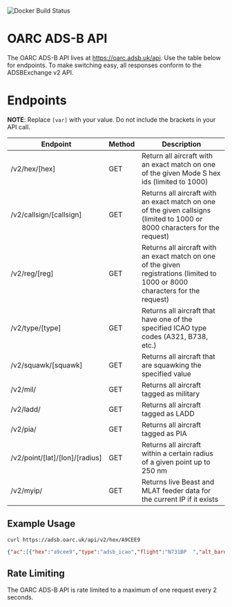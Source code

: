 ![Docker Build Status](https://github.com/mpentler/oarc-adsb-api/actions/workflows/docker.yml/badge.svg)
# OARC ADS-B API

The OARC ADS-B API lives at https://oarc.adsb.uk/api. Use the table below for endpoints. To make switching easy, all responses conform to the ADSBExchange v2 API. 

# Endpoints
**NOTE**: Replace `[var]` with your value. Do not include the brackets in your API call.

| Endpoint | Method | Description |
-----------|--------|----------------
| /v2/hex/[hex] | GET | Return all aircraft with an exact match on one of the given Mode S hex ids (limited to 1000) |
| /v2/callsign/[callsign] | GET | Returns all aircraft with an exact match on one of the given callsigns (limited to 1000 or 8000 characters for the request) |
| /v2/reg/[reg] | GET | Returns all aircraft with an exact match on one of the given registrations (limited to 1000 or 8000 characters for the request) |
| /v2/type/[type] | GET | Returns all aircraft that have one of the specified ICAO type codes (A321, B738, etc.) |
| /v2/squawk/[squawk] | GET | Returns all aircraft that are squawking the specified value |
| /v2/mil/ | GET | Returns all aircraft tagged as military |
| /v2/ladd/ | GET | Returns all aircraft tagged as LADD |
| /v2/pia/ | GET | Returns all aircraft tagged as PIA |
| /v2/point/[lat]/[lon]/[radius] | GET | Returns all aircraft within a certain radius of a given point up to 250 nm |
| /v2/myip/ | GET | Returns live Beast and MLAT feeder data for the current IP if it exists |

## Example Usage
`curl https://adsb.oarc.uk/api/v2/hex/A9CEE9`  

```json
{"ac":[{"hex":"a9cee9","type":"adsb_icao","flight":"N731BP  ","alt_baro":38000,"alt_geom":38275,"gs":338.9,"track":276.1,"baro_rate":0,"squawk":"3301","emergency":"none","category":"A2","nav_qnh":1013.6,"nav_altitude_mcp":38016,"nav_heading":280.55,"nav_modes":["autopilot","althold","lnav"],"lat":37.358322,"lon":-93.374147,"nic":9,"rc":75,"seen_pos":3.486,"version":2,"nic_baro":1,"nac_p":10,"nac_v":2,"sil":3,"sil_type":"perhour","gva":2,"sda":3,"alert":0,"spi":0,"mlat":[],"tisb":[],"messages":24844,"seen":0.7,"rssi":-15.8}],"msg":"No error","now":1675633671226,"total":1,"ctime":1675633671226,"ptime":0}
```  

## Rate Limiting
The OARC ADS-B API is rate limited to a maximum of one request every 2 seconds.
